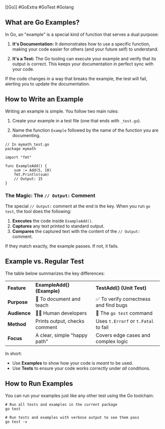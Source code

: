 [[Go]]  #GoExtra #GoTest #Golang 


## What are Go Examples?

In Go, an "example" is a special kind of function that serves a dual purpose:

1. **It's Documentation:** It demonstrates how to use a specific function, making your code easier for others (and your future self) to understand.
    
2. **It's a Test:** The Go tooling can execute your example and verify that its output is correct. This keeps your documentation in perfect sync with your code.
    

If the code changes in a way that breaks the example, the test will fail, alerting you to update the documentation.

## How to Write an Example

Writing an example is simple. You follow two main rules:

1. Create your example in a test file (one that ends with `_test.go`).
    
2. Name the function `Example` followed by the name of the function you are documenting.
    
```
// In mymath_test.go
package mymath

import "fmt"

func ExampleAdd() {
	sum := Add(5, 10)
	fmt.Println(sum)
	// Output: 15
}
```

### The Magic: The `// Output:` Comment

The special `// Output:` comment at the end is the key. When you run `go test`, the tool does the following:
1. **Executes** the code inside `ExampleAdd()`.
2. **Captures** any text printed to standard output.
3. **Compares** the captured text with the content of the `// Output:` comment.

If they match exactly, the example passes. If not, it fails.

## Example vs. Regular Test

The table below summarizes the key differences:

|              |                               |                                       |
| ------------ | ----------------------------- | ------------------------------------- |
| **Feature**  | **ExampleAdd() (Example)**    | **TestAdd() (Unit Test)**             |
| **Purpose**  | 📖 To document and teach      | ✅ To verify correctness and find bugs |
| **Audience** | 👩‍💻 Human developers        | 🤖 The `go test` command              |
| **Method**   | Prints output, checks comment | Uses `t.Errorf` or `t.Fatal` to fail  |
| **Focus**    | A clear, simple "happy path"  | Covers edge cases and complex logic   |

In short:

- Use **Examples** to show how your code is _meant_ to be used.
- Use **Tests** to ensure your code works correctly under _all_ conditions.

## How to Run Examples

You can run your examples just like any other test using the Go toolchain:

```
# Run all tests and examples in the current package
go test

# Run tests and examples with verbose output to see them pass
go test -v
```
